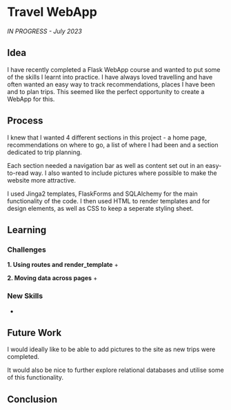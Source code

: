 # Travel WebApp

*IN PROGRESS - July 2023*

## Idea
I have recently completed a Flask WebApp course and wanted to
put some of the skills I learnt into practice. I have always 
loved travelling and have often wanted an easy way to track 
recommendations, places I have been and to plan trips. This 
seemed like the perfect opportunity to create a WebApp for
this.

## Process
I knew that I wanted 4 different sections in this project - 
a home page, recommendations on where to go, a list 
of where I had been and a section dedicated to trip planning.

Each section needed a navigation bar as well as content 
set out in an easy-to-read way. I also wanted to include 
pictures where possible to make the website more attractive.

I used Jinga2 templates, FlaskForms and SQLAlchemy for the 
main functionality of the code. I then used HTML to render 
templates and for design elements, as well as CSS to keep a 
seperate styling sheet.

## Learning
### Challenges

**1. Using routes and render_template**
+ 

**2. Moving data across pages**
+ 



### New Skills
+ 

## Future Work
I would ideally like to be able to add pictures to the site 
as new trips were completed.

It would also be nice to further explore relational 
databases and utilise some of this functionality.

## Conclusion
